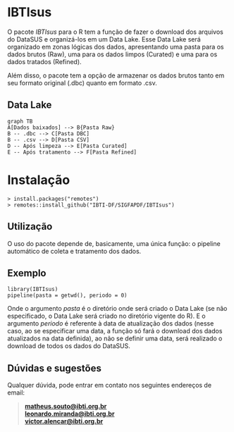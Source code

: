 # IBTIsus

O pacote *IBTIsus* para o R tem a função de fazer o download dos arquivos do DataSUS e organizá-los em um Data Lake. Esse Data Lake será organizado em zonas lógicas dos dados, apresentando uma pasta para os dados brutos (Raw), uma para os dados limpos (Curated) e uma para os dados tratados (Refined).

Além disso, o pacote tem a opção de armazenar os dados brutos tanto em seu formato original (.dbc) quanto em formato .csv.

## Data Lake

```mermaid
graph TB
A[Dados baixados] --> B{Pasta Raw}
B -- .dbc --> C[Pasta DBC]
B -- .csv --> D[Pasta CSV]
D -- Após limpeza --> E[Pasta Curated]
E -- Após tratamento --> F[Pasta Refined]

```

# Instalação

    > install.packages("remotes")
    > remotes::install_github("IBTI-DF/SIGFAPDF/IBTIsus")


## Utilização
 O uso do pacote depende de, basicamente, uma única função: o pipeline automático de coleta e tratamento dos dados.

## Exemplo

    library(IBTIsus)
    pipeline(pasta = getwd(), periodo = 0)
Onde o argumento *pasta* é o diretório onde será criado o Data Lake (se não especificado, o Data Lake será criado no diretório vigente do R). E o argumento *periodo* é referente à data de atualização dos dados (nesse caso, ao se especificar uma data, a função só fará o download dos dados atualizados na data definida), ao não se definir uma data, será realizado o download de todos os dados do DataSUS.

## Dúvidas e sugestões

Qualquer dúvida, pode entrar em contato nos seguintes endereços de email:

> **matheus.souto@ibti.org.br** <br>
> **leonardo.miranda@ibti.org.br** <br>
> **victor.alencar@ibti.org.br** 
